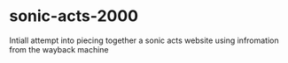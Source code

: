 # sonic-acts-2000

Intiall attempt into piecing together a sonic acts website using infromation from the wayback machine
